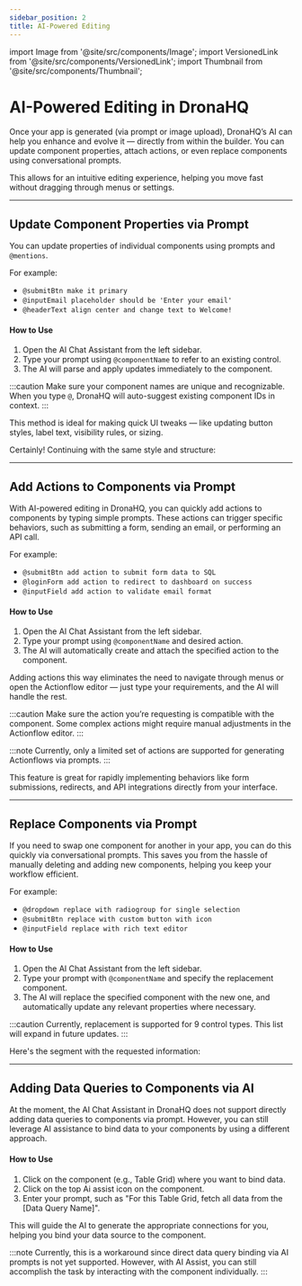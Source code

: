 ```yaml
---
sidebar_position: 2
title: AI-Powered Editing
---
```


import Image from '@site/src/components/Image';
import VersionedLink from '@site/src/components/VersionedLink';
import Thumbnail from '@site/src/components/Thumbnail';

# AI-Powered Editing in DronaHQ

Once your app is generated (via prompt or image upload), DronaHQ’s AI can help you enhance and evolve it — directly from within the builder. 
You can update component properties, attach actions, or even replace components using conversational prompts.

This allows for an intuitive editing experience, helping you move fast without dragging through menus or settings.

---

## Update Component Properties via Prompt

You can update properties of individual components using prompts and `@mentions`.

For example:
- `@submitBtn make it primary`
- `@inputEmail placeholder should be 'Enter your email'`
- `@headerText align center and change text to Welcome!`

#### How to Use
1. Open the AI Chat Assistant from the left sidebar.
2. Type your prompt using `@componentName` to refer to an existing control.
3. The AI will parse and apply updates immediately to the component.

:::caution
 Make sure your component names are unique and recognizable. When you type `@`, DronaHQ will auto-suggest existing component IDs in context.
:::

This method is ideal for making quick UI tweaks — like updating button styles, label text, visibility rules, or sizing.



Certainly! Continuing with the same style and structure:

---

## Add Actions to Components via Prompt

With AI-powered editing in DronaHQ, you can quickly add actions to components by typing simple prompts. These actions can trigger specific behaviors, such as submitting a form, sending an email, or performing an API call.

For example:
- `@submitBtn add action to submit form data to SQL`
- `@loginForm add action to redirect to dashboard on success`
- `@inputField add action to validate email format`

#### How to Use
1. Open the AI Chat Assistant from the left sidebar.
2. Type your prompt  using `@componentName` and desired action.
3. The AI will automatically create and attach the specified action to the component.

Adding actions this way eliminates the need to navigate through menus or open the Actionflow editor — just type your requirements, and the AI will handle the rest.

:::caution
Make sure the action you’re requesting is compatible with the component. Some complex actions might require manual adjustments in the Actionflow editor.
:::

:::note
Currently, only a limited set of actions are supported for generating Actionflows via prompts. 
:::


This feature is great for rapidly implementing behaviors like form submissions, redirects, and API integrations directly from your interface.

---


## Replace Components via Prompt

If you need to swap one component for another in your app, you can do this quickly via conversational prompts. This saves you from the hassle of manually deleting and adding new components, helping you keep your workflow efficient.

For example:
- `@dropdown replace with radiogroup for single selection`
- `@submitBtn replace with custom button with icon`
- `@inputField replace with rich text editor`

#### How to Use
1. Open the AI Chat Assistant from the left sidebar.
2. Type your prompt with `@componentName` and specify the replacement component.
3. The AI will replace the specified component with the new one, and automatically update any relevant properties where necessary.


:::caution
Currently, replacement is supported for 9 control types. This list will expand in future updates.
:::

Here's the segment with the requested information:

---

## Adding Data Queries to Components via AI

At the moment, the AI Chat Assistant in DronaHQ does not support directly adding data queries to components via prompt. However, you can still leverage AI assistance to bind data to your components by using a different approach.

#### How to Use

1. Click on the component (e.g., Table Grid) where you want to bind data.
2. Click on the top Ai assist icon on the component.
3. Enter your prompt, such as "For this Table Grid, fetch all data from the [Data Query Name]".

This will guide the AI to generate the appropriate connections for you, helping you bind your data source to the component.

:::note
Currently, this is a workaround since direct data query binding via AI prompts is not yet supported. However, with AI Assist, you can still accomplish the task by interacting with the component individually.
::: 

